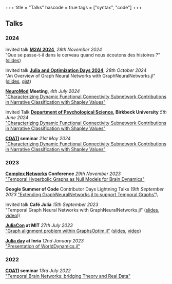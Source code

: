 +++
title = "Talks"
hascode = true
tags = ["syntax", "code"]
+++
## Talks

### 2024

Invited talk **[M2AI 2024](https://mois-smai.math.cnrs.fr/)**, *28th November 2024* \
"Que se passe-t-il dans le cerveau quand nous écoutons des histoires ?" ([slides](https://docs.google.com/presentation/d/1CCwR19zU6JWZiVkXiM4qcj9ULqtfkGZF8I6LZF8xR6I/edit?usp=sharing))


Invited talk **[Julia and Optimization Days 2024](https://indico.mathrice.fr/event/604/overview)**, *28th October 2024* \
"An Overview of Graph Neural Networks with GraphNeuralNetworks.jl" ([slides](https://docs.google.com/presentation/d/1_A9QpTp1WaAYojwB6a8_hV5L4cKwKrgnr12c9AslZZs/edit?usp=sharing), [gist](https://gist.github.com/aurorarossi/6bb82151690ba0c385ebc9f20c4bb00c))

**[NeuroMod](https://neuromod.univ-cotedazur.eu/) Meeting**, *4th July 2024* \
["Characterizing Dynamic Functional Connectivity Subnetwork Contributions in Narrative Classification with Shapley Values"](https://docs.google.com/presentation/d/1JcDDerMJ8M9mW1-SGqLvymMyZc0Fr19kM8o7tRNv1CQ/edit?usp=sharing)


Invited Talk **[Department of Psychological Science](https://www.bbk.ac.uk/school/psychological-sciences), Birkbeck University** *5th June 2024* \
["Characterizing Dynamic Functional Connectivity Subnetwork Contributions in Narrative Classification with Shapley Values"](https://docs.google.com/presentation/d/1AAtpH_x1OX-GMfyOkgwfaHxf4v8UleONncvbxej9-Po/edit?usp=sharing)


**[COATI](https://team.inria.fr/coati/) seminar** *21st May 2024*  \
["Characterizing Dynamic Functional Connectivity Subnetwork Contributions in Narrative Classification with Shapley Values"](https://docs.google.com/presentation/d/1IRkPmI-3-0SRiJUscFt77Y63cFee1QpAxsrrdkR4nuM/edit?usp=sharing)

### 2023

**[Complex Networks](https://complexnetworks.org/) Conference** *29th November 2023* \
["Temporal Hyperbolic Graphs as Null Models for Brain Dynamics"](https://www.dropbox.com/scl/fi/c7zj4h0hsx5mdld7g2yeo/NullModelBrainDynamicsCNA.pdf?rlkey=iynor4j3g8txq66ir3ctw8sql&dl=0) 


**Google Summer of Code** Contributor Days Lightning Talks *19th September 2023*
["Extending GraphNeuralNetworks.jl to support Temporal Graphs"](https://www.dropbox.com/scl/fi/qlckm5ljkhf8abnq6vhj6/GSoC-Lighting-Talk-2023.pdf?rlkey=7jcnaqpf76owd30eeq2kbsga5&dl=0)\


Invited talk **Café Julia** *15th September 2023* \
"Temporal Graph Neural Networks with GraphNeuralNetworks.jl" ([slides](https://www.dropbox.com/scl/fi/1noza125sgmm3chb6y2gc/TGNNjl.pdf?rlkey=xhoxhxrwycrlhuw1rztskxzio&dl=0), [video](https://www.canal-u.tv/chaines/groupecalcul/graphneuralnetworksjl))\


**[JuliaCon](https://juliacon.org/2023/) at MIT** *27th July 2023* \
["Graph alignment problem within GraphsOptim.jl"](https://pretalx.com/juliacon2023/speaker/JYWQL7/) ([slides](https://www.dropbox.com/scl/fi/5bmty02spntuo81kd4tus/GraphMatching.pdf?rlkey=w2z65wrz42sm55iqzkib30v9j&dl=0), [video](https://www.youtube.com/watch?v=a9Jw0LnHuGI))

**[Julia day](https://project.inria.fr/jjinria/) at Inria** *12nd January 2023*  \
["Presentation of WorldDynamics.jl"](https://www.dropbox.com/s/k2diduuny307ivp/worlddynamics_juliahalf-day.pdf?dl=0)

### 2022

**[COATI](https://team.inria.fr/coati/) seminar** *13rd July 2022*  \
["Temporal Brain Networks: bridging Theory and Real Data"](https://www.dropbox.com/s/kdacixjmbyex6lq/COATISeminar_compressed.pdf?dl=0)
